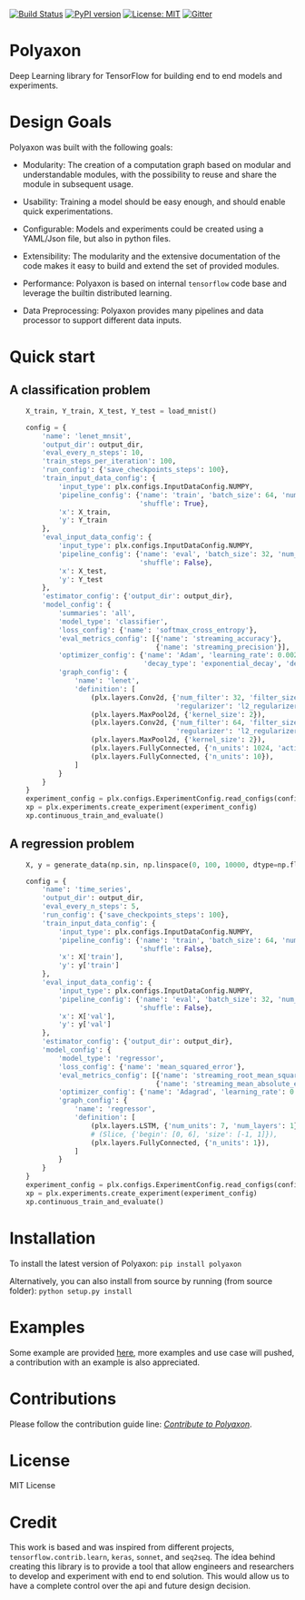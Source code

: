 [![Build Status](https://travis-ci.org/polyaxon/polyaxon.svg?branch=master)](https://travis-ci.org/polyaxon/polyaxon)
[![PyPI version](https://badge.fury.io/py/polyaxon.svg)](https://badge.fury.io/py/polyaxon)
[![License: MIT](https://img.shields.io/badge/License-MIT-yellow.svg)](LICENCE)
[![Gitter](https://img.shields.io/gitter/room/nwjs/nw.js.svg)](https://gitter.im/polyaxon/polyaxon)

# Polyaxon

Deep Learning library for TensorFlow for building end to end models and experiments.

# Design Goals

Polyaxon was built with the following goals:

 * Modularity: The creation of a computation graph based on modular and understandable modules,
    with the possibility to reuse and share the module in subsequent usage.

 * Usability: Training a model should be easy enough, and should enable quick experimentations.

 * Configurable: Models and experiments could be created using a YAML/Json file, but also in python files.

 * Extensibility: The modularity and the extensive documentation of the code makes it easy to build and extend the set of provided modules.

 * Performance: Polyaxon is based on internal `tensorflow` code base and leverage the builtin distributed learning.

 * Data Preprocessing: Polyaxon provides many pipelines and data processor to support different data inputs.


# Quick start

## A classification problem

```python
    X_train, Y_train, X_test, Y_test = load_mnist()

    config = {
        'name': 'lenet_mnsit',
        'output_dir': output_dir,
        'eval_every_n_steps': 10,
        'train_steps_per_iteration': 100,
        'run_config': {'save_checkpoints_steps': 100},
        'train_input_data_config': {
            'input_type': plx.configs.InputDataConfig.NUMPY,
            'pipeline_config': {'name': 'train', 'batch_size': 64, 'num_epochs': None,
                                'shuffle': True},
            'x': X_train,
            'y': Y_train
        },
        'eval_input_data_config': {
            'input_type': plx.configs.InputDataConfig.NUMPY,
            'pipeline_config': {'name': 'eval', 'batch_size': 32, 'num_epochs': None,
                                'shuffle': False},
            'x': X_test,
            'y': Y_test
        },
        'estimator_config': {'output_dir': output_dir},
        'model_config': {
            'summaries': 'all',
            'model_type': 'classifier',
            'loss_config': {'name': 'softmax_cross_entropy'},
            'eval_metrics_config': [{'name': 'streaming_accuracy'},
                                    {'name': 'streaming_precision'}],
            'optimizer_config': {'name': 'Adam', 'learning_rate': 0.002,
                                 'decay_type': 'exponential_decay', 'decay_rate': 0.2},
            'graph_config': {
                'name': 'lenet',
                'definition': [
                    (plx.layers.Conv2d, {'num_filter': 32, 'filter_size': 5, 'strides': 1,
                                         'regularizer': 'l2_regularizer'}),
                    (plx.layers.MaxPool2d, {'kernel_size': 2}),
                    (plx.layers.Conv2d, {'num_filter': 64, 'filter_size': 5,
                                         'regularizer': 'l2_regularizer'}),
                    (plx.layers.MaxPool2d, {'kernel_size': 2}),
                    (plx.layers.FullyConnected, {'n_units': 1024, 'activation': 'tanh'}),
                    (plx.layers.FullyConnected, {'n_units': 10}),
                ]
            }
        }
    }
    experiment_config = plx.configs.ExperimentConfig.read_configs(config)
    xp = plx.experiments.create_experiment(experiment_config)
    xp.continuous_train_and_evaluate()
```

## A regression problem

```python
    X, y = generate_data(np.sin, np.linspace(0, 100, 10000, dtype=np.float32), time_steps=7)

    config = {
        'name': 'time_series',
        'output_dir': output_dir,
        'eval_every_n_steps': 5,
        'run_config': {'save_checkpoints_steps': 100},
        'train_input_data_config': {
            'input_type': plx.configs.InputDataConfig.NUMPY,
            'pipeline_config': {'name': 'train', 'batch_size': 64, 'num_epochs': None,
                                'shuffle': False},
            'x': X['train'],
            'y': y['train']
        },
        'eval_input_data_config': {
            'input_type': plx.configs.InputDataConfig.NUMPY,
            'pipeline_config': {'name': 'eval', 'batch_size': 32, 'num_epochs': None,
                                'shuffle': False},
            'x': X['val'],
            'y': y['val']
        },
        'estimator_config': {'output_dir': output_dir},
        'model_config': {
            'model_type': 'regressor',
            'loss_config': {'name': 'mean_squared_error'},
            'eval_metrics_config': [{'name': 'streaming_root_mean_squared_error'},
                                    {'name': 'streaming_mean_absolute_error'}],
            'optimizer_config': {'name': 'Adagrad', 'learning_rate': 0.1},
            'graph_config': {
                'name': 'regressor',
                'definition': [
                    (plx.layers.LSTM, {'num_units': 7, 'num_layers': 1}),
                    # (Slice, {'begin': [0, 6], 'size': [-1, 1]}),
                    (plx.layers.FullyConnected, {'n_units': 1}),
                ]
            }
        }
    }
    experiment_config = plx.configs.ExperimentConfig.read_configs(config)
    xp = plx.experiments.create_experiment(experiment_config)
    xp.continuous_train_and_evaluate()
```

# Installation

To install the latest version of Polyaxon: `pip install polyaxon`

Alternatively, you can also install from source by running (from source folder): `python setup.py install`

# Examples

Some example are provided [here](examples), more examples and use case will pushed, a contribution with an example is also appreciated.

# Contributions

Please follow the contribution guide line: *[Contribute to Polyaxon](CONTRIBUTING.md)*.

# License

MIT License

# Credit

This work is based and was inspired from different projects, `tensorflow.contrib.learn`, `keras`, `sonnet`, and `seq2seq`.
The idea behind creating this library is to provide a tool that allow engineers and researchers to develop and experiment with end to end solution.
This would allow us to have a complete control over the api and future design decision.
